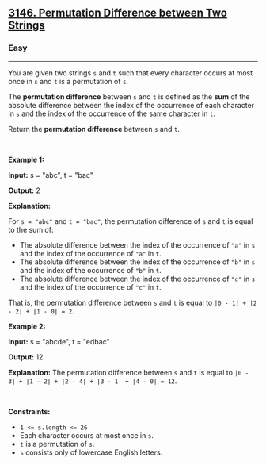 <h2>
  <a href="https://leetcode.com/problems/permutation-difference-between-two-strings/">3146. Permutation Difference between Two Strings</a>
</h2>
<h3>Easy</h3>
<hr />
<div>
  <p>
    You are given two strings <code>s</code> and <code>t</code> such that every
    character occurs at most once in <code>s</code> and <code>t</code> is a
    permutation of <code>s</code>.
  </p>

  <p>
    The <strong>permutation difference</strong> between <code>s</code> and
    <code>t</code> is defined as the <strong>sum</strong> of the absolute
    difference between the index of the occurrence of each character in
    <code>s</code> and the index of the occurrence of the same character in
    <code>t</code>.
  </p>

  <p>
    Return the <strong>permutation difference</strong> between
    <code>s</code> and <code>t</code>.
  </p>

  <p>&nbsp;</p>
  <p><strong class="example">Example 1:</strong></p>

  <div class="example-block">
    <p>
      <strong>Input:</strong>
      <span class="example-io">s = "abc", t = "bac"</span>
    </p>
    <p><strong>Output:</strong> <span class="example-io">2</span></p>
    <p><strong>Explanation:</strong></p>
    <p>
      For <code>s = "abc"</code> and <code>t = "bac"</code>, the permutation
      difference of <code>s</code> and <code>t</code> is equal to the sum of:
    </p>
    <ul>
      <li>
        The absolute difference between the index of the occurrence of
        <code>"a"</code> in <code>s</code> and the index of the occurrence of
        <code>"a"</code> in <code>t</code>.
      </li>
      <li>
        The absolute difference between the index of the occurrence of
        <code>"b"</code> in <code>s</code> and the index of the occurrence of
        <code>"b"</code> in <code>t</code>.
      </li>
      <li>
        The absolute difference between the index of the occurrence of
        <code>"c"</code> in <code>s</code> and the index of the occurrence of
        <code>"c"</code> in <code>t</code>.
      </li>
    </ul>
    <p>
      That is, the permutation difference between <code>s</code> and
      <code>t</code> is equal to <code>|0 - 1| + |2 - 2| + |1 - 0| = 2</code>.
    </p>
  </div>

  <p><strong class="example">Example 2:</strong></p>

  <div class="example-block">
    <p>
      <strong>Input:</strong>
      <span class="example-io">s = "abcde", t = "edbac"</span>
    </p>
    <p><strong>Output:</strong> <span class="example-io">12</span></p>
    <p>
      <strong>Explanation:</strong> The permutation difference between
      <code>s</code> and <code>t</code> is equal to
      <code>|0 - 3| + |1 - 2| + |2 - 4| + |3 - 1| + |4 - 0| = 12</code>.
    </p>
  </div>

  <p>&nbsp;</p>
  <p><strong>Constraints:</strong></p>

  <ul>
    <li><code>1 &lt;= s.length &lt;= 26</code></li>
    <li>Each character occurs at most once in <code>s</code>.</li>
    <li><code>t</code> is a permutation of <code>s</code>.</li>
    <li><code>s</code> consists only of lowercase English letters.</li>
  </ul>
</div>
